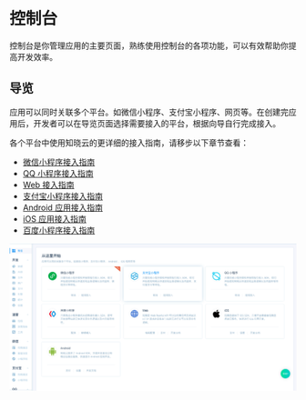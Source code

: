 <!-- ex_nonav -->

# 控制台

控制台是你管理应用的主要页面，熟练使用控制台的各项功能，可以有效帮助你提高开发效率。

## 导览

应用可以同时关联多个平台。如微信小程序、支付宝小程序、网页等。在创建完应用后，开发者可以在导览页面选择需要接入的平台，根据向导自行完成接入。

各个平台中使用知晓云的更详细的接入指南，请移步以下章节查看：

* [微信小程序接入指南](/js-sdk/wechat.md)
* [QQ 小程序接入指南](/js-sdk/qq.md)
* [Web 接入指南](/js-sdk/web.md)
* [支付宝小程序接入指南](/js-sdk/alipay.md)
* [Android 应用接入指南](/android-sdk/install.md)
* [iOS 应用接入指南](/ios-sdk/install.md)
* [百度小程序接入指南](/js-sdk/baidu.md)

![导览](/images/dashboard/guide.png)
